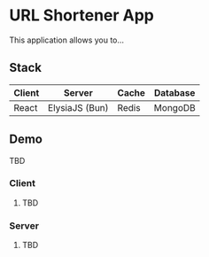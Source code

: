 # URL Shortener App

This application allows you to...

## Stack
| Client  | Server | Cache | Database |
| ------------- | ------------- | ------------- | ------------- |
| React | ElysiaJS (Bun) | Redis | MongoDB |

## Demo
TBD

### Client
1. TBD

### Server
1. TBD
